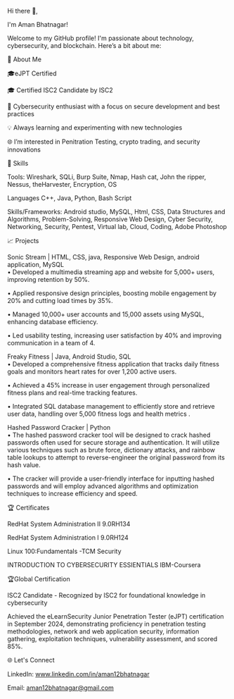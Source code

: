 Hi there 👋, 

I'm Aman Bhatnagar!

Welcome to my GitHub profile! I'm passionate about technology, cybersecurity, and blockchain. Here’s a bit about me:

🔹 About Me

🎓eJPT Certified

🎓 Certified ISC2 Candidate by ISC2

🔐 Cybersecurity enthusiast with a focus on secure development and best practices

💡 Always learning and experimenting with new technologies

🌐 I’m interested in Penitration Testing, crypto trading, and security innovations

💼 Skills

Tools: Wireshark, SQLi, Burp Suite, Nmap, Hash cat, John the ripper, Nessus, theHarvester, Encryption, OS 

Languages C++, Java, Python, Bash Script   

Skills/Frameworks: Android studio, MySQL, Html, CSS, Data Structures and Algorithms, Problem-Solving, Responsive Web Design, Cyber 
Security, Networking, Security, Pentest, Virtual lab, Cloud, Coding, Adobe Photoshop   

📈 Projects

Sonic Stream | HTML, CSS, java, Responsive Web Design, android application, MySQL                          
• Developed a multimedia streaming app and website for 5,000+ users, improving retention by 50%. 

• Applied responsive design principles, boosting mobile engagement by 20% and cutting load times by 35%. 

• Managed 10,000+ user accounts and 15,000 assets using MySQL, enhancing database efficiency. 

• Led usability testing, increasing user satisfaction by 40% and improving communication in a team of 4. 

Freaky Fitness | Java, Android Studio, SQL                                
• Developed a comprehensive fitness application that tracks daily fitness goals and monitors heart rates for over 
1,200 active users. 

• Achieved a 45% increase in user engagement through personalized fitness plans and real-time tracking features. 

• Integrated SQL database management to efficiently store and retrieve user data, handling over 5,000 fitness logs 
and health metrics . 

Hashed Password Cracker | Python                                                
• The hashed password cracker tool will be designed to crack hashed passwords often used for secure storage and authentication. 
It will utilize various techniques such as brute force, dictionary attacks, and rainbow table lookups to attempt to reverse-engineer 
the original password from its hash value.  

• The cracker will provide a user-friendly interface for inputting hashed passwords and will employ advanced algorithms and 
optimization techniques to increase efficiency and speed. 

🏆 Certificates

RedHat System Administration II 9.0RH134

RedHat System Administration I 9.0RH124   

Linux 100:Fundamentals -TCM Security      

INTRODUCTION TO CYBERSECURITY ESSIENTIALS IBM-Coursera  

🏆Global Certification

ISC2 Candidate - Recognized by ISC2 for foundational knowledge in cybersecurity

Achieved the eLearnSecurity Junior Penetration Tester (eJPT) certification in September 2024, demonstrating 
proficiency in penetration testing methodologies, network and web application security, information gathering, 
exploitation techniques, vulnerability assessment, and scored 85%. 

🌐 Let's Connect

LinkedIn: www.linkedin.com/in/aman12bhatnagar

Email: aman12bhatnagar@gmail.com
